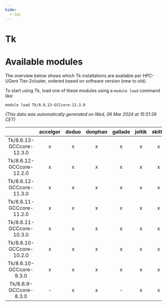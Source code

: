 ```yaml
---
hide:
  - toc
---
```


Tk
==

# Available modules


The overview below shows which Tk installations are available per HPC-UGent Tier-2cluster, ordered based on software version (new to old).

To start using Tk, load one of these modules using a `module load` command like:

```shell
module load Tk/8.6.13-GCCcore-12.3.0
```

*(This data was automatically generated on Wed, 06 Mar 2024 at 15:51:26 CET)*  

| |accelgor|doduo|donphan|gallade|joltik|skitty|
| :---: | :---: | :---: | :---: | :---: | :---: | :---: |
|Tk/8.6.13-GCCcore-12.3.0|x|x|x|x|x|x|
|Tk/8.6.12-GCCcore-12.2.0|x|x|x|x|x|x|
|Tk/8.6.12-GCCcore-11.3.0|x|x|x|x|x|x|
|Tk/8.6.11-GCCcore-11.2.0|x|x|x|x|x|x|
|Tk/8.6.11-GCCcore-10.3.0|x|x|x|x|x|x|
|Tk/8.6.10-GCCcore-10.2.0|x|x|x|x|x|x|
|Tk/8.6.10-GCCcore-9.3.0|x|x|x|x|x|x|
|Tk/8.6.9-GCCcore-8.3.0|-|x|x|-|x|x|
